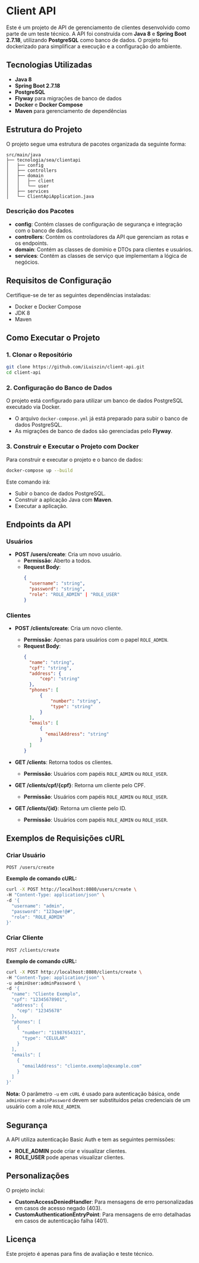 
# Client API

Este é um projeto de API de gerenciamento de clientes desenvolvido como parte de um teste técnico. A API foi construída com **Java 8** e **Spring Boot 2.7.18**, utilizando **PostgreSQL** como banco de dados. O projeto foi dockerizado para simplificar a execução e a configuração do ambiente.

## Tecnologias Utilizadas

- **Java 8**
- **Spring Boot 2.7.18**
- **PostgreSQL**
- **Flyway** para migrações de banco de dados
- **Docker** e **Docker Compose**
- **Maven** para gerenciamento de dependências

## Estrutura do Projeto

O projeto segue uma estrutura de pacotes organizada da seguinte forma:

```
src/main/java
├── tecnologia/sea/clientapi
│   ├── config
│   ├── controllers
│   ├── domain
│   │   ├── client
│   │   └── user
│   ├── services
│   └── ClientApiApplication.java
```

### Descrição dos Pacotes

- **config**: Contém classes de configuração de segurança e integração com o banco de dados.
- **controllers**: Contém os controladores da API que gerenciam as rotas e os endpoints.
- **domain**: Contém as classes de domínio e DTOs para clientes e usuários.
- **services**: Contém as classes de serviço que implementam a lógica de negócios.

## Requisitos de Configuração

Certifique-se de ter as seguintes dependências instaladas:
- Docker e Docker Compose
- JDK 8
- Maven

## Como Executar o Projeto

### 1. Clonar o Repositório

```bash
git clone https://github.com/iLuiszin/client-api.git
cd client-api
```

### 2. Configuração do Banco de Dados

O projeto está configurado para utilizar um banco de dados PostgreSQL executado via Docker.

- O arquivo `docker-compose.yml` já está preparado para subir o banco de dados PostgreSQL.
- As migrações de banco de dados são gerenciadas pelo **Flyway**.

### 3. Construir e Executar o Projeto com Docker

Para construir e executar o projeto e o banco de dados:

```bash
docker-compose up --build
```

Este comando irá:
- Subir o banco de dados PostgreSQL.
- Construir a aplicação Java com **Maven**.
- Executar a aplicação.

## Endpoints da API

### Usuários

- **POST /users/create**: Cria um novo usuário.
  - **Permissão**: Aberto a todos.
  - **Request Body**:
    ```json
    {
      "username": "string",
      "password": "string",
      "role": "ROLE_ADMIN" | "ROLE_USER"
    }
    ```

### Clientes

- **POST /clients/create**: Cria um novo cliente.
  - **Permissão**: Apenas para usuários com o papel `ROLE_ADMIN`.
  - **Request Body**:
    ```json
    {
      "name": "string",
      "cpf": "string",
      "address": {
          "cep": "string"
      },
      "phones": [
          {
              "number": "string",
              "type": "string"
          }
      ],
      "emails": [
          {
            "emailAddress": "string"
          }
      ]
    }
    ```

- **GET /clients**: Retorna todos os clientes.
  - **Permissão**: Usuários com papéis `ROLE_ADMIN` ou `ROLE_USER`.

- **GET /clients/cpf/{cpf}**: Retorna um cliente pelo CPF.
  - **Permissão**: Usuários com papéis `ROLE_ADMIN` ou `ROLE_USER`.

- **GET /clients/{id}**: Retorna um cliente pelo ID.
  - **Permissão**: Usuários com papéis `ROLE_ADMIN` ou `ROLE_USER`.

## Exemplos de Requisições cURL

### Criar Usuário

`POST /users/create`

**Exemplo de comando cURL:**

```bash
curl -X POST http://localhost:8080/users/create \
-H "Content-Type: application/json" \
-d '{
  "username": "admin",
  "password": "123qwe!@#",
  "role": "ROLE_ADMIN"
}'
```

### Criar Cliente

`POST /clients/create`

**Exemplo de comando cURL:**

```bash
curl -X POST http://localhost:8080/clients/create \
-H "Content-Type: application/json" \
-u adminUser:adminPassword \
-d '{
  "name": "Cliente Exemplo",
  "cpf": "12345678901",
  "address": {
    "cep": "12345678"
  },
  "phones": [
    {
      "number": "11987654321",
      "type": "CELULAR"
    }
  ],
  "emails": [
    {
      "emailAddress": "cliente.exemplo@example.com"
    }
  ]
}'
```

**Nota:** O parâmetro `-u` em `cURL` é usado para autenticação básica, onde `adminUser` e `adminPassword` devem ser substituídos pelas credenciais de um usuário com a role `ROLE_ADMIN`.


## Segurança

A API utiliza autenticação Basic Auth e tem as seguintes permissões:
- **ROLE_ADMIN** pode criar e visualizar clientes.
- **ROLE_USER** pode apenas visualizar clientes.

## Personalizações

O projeto inclui:
- **CustomAccessDeniedHandler**: Para mensagens de erro personalizadas em casos de acesso negado (403).
- **CustomAuthenticationEntryPoint**: Para mensagens de erro detalhadas em casos de autenticação falha (401).

## Licença

Este projeto é apenas para fins de avaliação e teste técnico.

